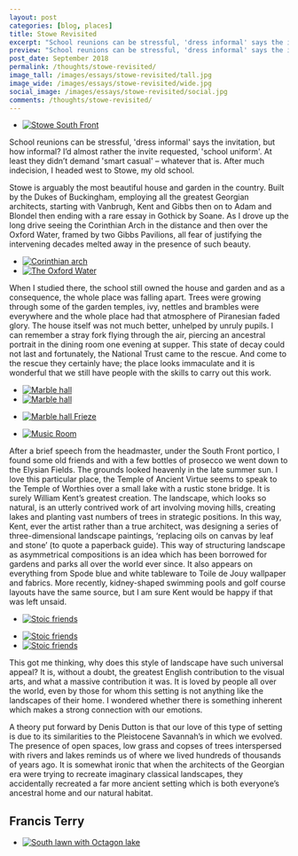 ```yaml
---
layout: post
categories: [blog, places]
title: Stowe Revisited
excerpt: "School reunions can be stressful, 'dress informal' says the invitation, but how informal? At least they didn’t demand 'smart casual' – whatever that is. After much indecision, I headed west to Stowe, my old school."
preview: "School reunions can be stressful, 'dress informal' says the invitation, but how informal? At least they didn’t demand 'smart casual' – whatever that is. After much indecision, I headed west to Stowe, my old school."
post_date: September 2018
permalink: /thoughts/stowe-revisited/
image_tall: /images/essays/stowe-revisited/tall.jpg
image_wide: /images/essays/stowe-revisited/wide.jpg
social_image: /images/essays/stowe-revisited/social.jpg
comments: /thoughts/stowe-revisited/
---
```


<ul class="list">
	<li class="full">
		<a class="fancybox" rel="group" href="/images/essays/stowe-revisited/stowe-01.jpg" title="Stowe South Front">
			<img src="/images/essays/stowe-revisited/thumbs/stowe-01.jpg" alt="Stowe South Front" />
		</a>
	</li>
</ul>

<p>
	School reunions can be stressful, 'dress informal' says the invitation, but how informal? I’d almost rather the invite requested, 'school uniform'.  At least they didn’t demand 'smart casual' – whatever that is.  After much indecision, I headed west to Stowe, my old school.
</p><p>
	Stowe is arguably the most beautiful house and garden in the country. Built by the Dukes of Buckingham, employing all the greatest Georgian architects, starting with Vanbrugh, Kent and Gibbs then on to Adam and Blondel then ending with a rare essay in Gothick by Soane.  As I drove up the long drive seeing the Corinthian Arch in the distance and then over the Oxford Water, framed by two Gibbs Pavilions, all fear of justifying the intervening decades melted away in the presence of such beauty.
</p>

<ul class="list">
	<li class="half">
		<a class="fancybox" rel="group" href="/images/essays/stowe-revisited/stowe-02.jpg" title="Corinthian arch">
			<img src="/images/essays/stowe-revisited/thumbs/stowe-02.jpg" alt="Corinthian arch" />
		</a>
	</li>
	<li class="half">
		<a class="fancybox" rel="group" href="/images/essays/stowe-revisited/stowe-03.jpg" title="The Oxford Water">
			<img src="/images/essays/stowe-revisited/thumbs/stowe-03.jpg" alt="The Oxford Water" />
		</a>
	</li>
</ul>

<p> 
	When I studied there, the school still owned the house and garden and as a consequence, the whole place was falling apart. Trees were growing through some of the garden temples, ivy, nettles and brambles were everywhere and the whole place had that atmosphere of Piranesian faded glory. The house itself was not much better, unhelped by unruly pupils. I can remember a stray fork flying through the air, piercing an ancestral portrait in the dining room one evening at supper. This state of decay could not last and fortunately, the National Trust came to the rescue. And come to the rescue they certainly have; the place looks immaculate and it is wonderful that we still have people with the skills to carry out this work.  
</p>

<ul class="list">
	<li class="half">
		<a class="fancybox" rel="group" href="/images/essays/stowe-revisited/stowe-04.jpg" title="Marble hall">
			<img src="/images/essays/stowe-revisited/thumbs/stowe-04.jpg" alt="Marble hall" />
		</a>
	</li>
	<li class="half">
		<a class="fancybox" rel="group" href="/images/essays/stowe-revisited/stowe-05.jpg" title="Marble hall">
			<img src="/images/essays/stowe-revisited/thumbs/stowe-05.jpg" alt="Marble hall" />
		</a>
	</li>
</ul>

<ul class="list">
	<li class="full">
		<a class="fancybox" rel="group" href="/images/essays/stowe-revisited/stowe-06.jpg" title="Marble hall Frieze">
			<img src="/images/essays/stowe-revisited/thumbs/stowe-06.jpg" alt="Marble hall Frieze" />
		</a>
	</li>
</ul>

<ul class="list">
	<li class="full">
		<a class="fancybox" rel="group" href="/images/essays/stowe-revisited/stowe-07.jpg" title="Music Room">
			<img src="/images/essays/stowe-revisited/thumbs/stowe-07.jpg" alt="Music Room" />
		</a>
	</li>
</ul>

<p> 
	After a brief speech from the headmaster, under the South Front portico, I found some old friends and with a few bottles of prosecco we went down to the Elysian Fields. The grounds looked heavenly in the late summer sun. I love this particular place, the Temple of Ancient Virtue seems to speak to the Temple of Worthies over a small lake with a rustic stone bridge.  It is surely William Kent’s greatest creation. The landscape, which looks so natural, is an utterly contrived work of art involving moving hills, creating lakes and planting vast numbers of trees in strategic positions. In this way, Kent, ever the artist rather than a true architect, was designing a series of three-dimensional landscape paintings, ‘replacing oils on canvas by leaf and stone’ (to quote a paperback guide). This way of structuring landscape as asymmetrical compositions is an idea which has been borrowed for gardens and parks all over the world ever since. It also appears on everything from Spode blue and white tableware to Toile de Jouy wallpaper and fabrics. More recently, kidney-shaped swimming pools and golf course layouts have the same source, but I am sure Kent would be happy if that was left unsaid.
</p>

<ul class="list">
	<li class="full">
		<a class="fancybox" rel="group" href="/images/essays/stowe-revisited/stowe-08.jpg" title="Stoic friends">
			<img src="/images/essays/stowe-revisited/thumbs/stowe-08.jpg" alt="Stoic friends" />
		</a>
	</li>
</ul>

<ul class="list">
	<li class="half">
		<a class="fancybox" rel="group" href="/images/essays/stowe-revisited/stowe-09.jpg" title="{{ page.title }}">
			<img src="/images/essays/stowe-revisited/thumbs/stowe-09.jpg" alt="Stoic friends" />
		</a>
	</li>
	<li class="half">
		<a class="fancybox" rel="group" href="/images/essays/stowe-revisited/stowe-10.jpg" title="{{ page.title }}">
			<img src="/images/essays/stowe-revisited/thumbs/stowe-10.jpg" alt="Stoic friends" />
		</a>
	</li>
</ul>

<p>
	This got me thinking, why does this style of landscape have such universal appeal? It is, without a doubt, the greatest English contribution to the visual arts, and what a massive contribution it was.  It is loved by people all over the world, even by those for whom this setting is not anything like the landscapes of their home. I wondered whether there is something inherent which makes a strong connection with our emotions.
</p><p>
	A theory put forward by Denis Dutton is that our love of this type of setting is due to its similarities to the Pleistocene Savannah’s in which we evolved. The presence of open spaces, low grass and copses of trees interspersed with rivers and lakes reminds us of where we lived hundreds of thousands of years ago. It is somewhat ironic that when the architects of the Georgian era were trying to recreate imaginary classical landscapes, they accidentally recreated a far more ancient setting which is both everyone’s ancestral home and our natural habitat.
</p>

<h2>
	Francis Terry
</h2>

<ul class="list">
	<li class="full">
		<a class="fancybox" rel="group" href="/images/essays/stowe-revisited/stowe-11.jpg" title="South lawn with Octagon lake">
			<img src="/images/essays/stowe-revisited/thumbs/stowe-11.jpg" alt="South lawn with Octagon lake" />
		</a>
	</li>
</ul>
